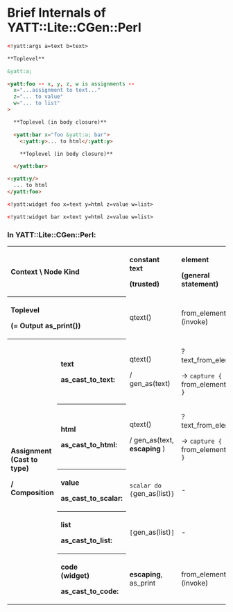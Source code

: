 # Brief Internals of YATT::Lite::CGen::Perl

```html
<!yatt:args a=text b=text>

**Toplevel**

&yatt:a;

<yatt:foo -- x, y, z, w is assignments --
  x="...assignment to text..."
  z="... to value"
  w="... to list"
>

  **Toplevel (in body closure)**

  <yatt:bar x="foo &yatt:a; bar">
    <:yatt:y>... to html</:yatt:y>

    **Toplevel (in body closure)**

  </yatt:bar>

<:yatt:y/>
  ... to html
</yatt:foo>
```

```html
<!yatt:widget foo x=text y=html z=value w=list>

<!yatt:widget bar x=text y=html z=value w=list>

```

### In YATT::Lite::CGen::Perl:

<table border="0" cellspacing="0" cellpadding="0" class="table-1">
<style>
table.table-1 th {text-align: left;}
table.table-1 th.bottom {border-bottom-width: 5px;}
table.table-1 th.right  {border-right-width:  5px;}
</style>
<colgroup>
<col width="140"/>
<col width="80"/>
<col width="90"/>
<col width="181"/>
<col width="201"/>
</colgroup>
<tr class="ro4">
<th colspan="2" rowspan="2" class="bottom right"><p>Context \ Node Kind</p></th>
<th rowspan="2" class="bottom"><p>constant text</p><p>(trusted)</p></th>
<th rowspan="2" class="bottom"><p>element</p><p>(general statement)</p></th>
<th rowspan="2" class="bottom"><p>entity</p><p>(typed replacement)</p></th></tr>
<tr class="ro4"/>
<tr class="ro5">
<th colspan="2" class="right"><p>Toplevel</p><p>(= Output as_print())</p></th><td><p>qtext()</p></td>
<td><p>from_element (invoke)</p></td>
<td rowspan="6"><p>from_entity() </p><p>→ gen_entpath()</p><p>→ as_print()</p></td></tr>
<tr class="ro6">
<th rowspan="5"><p>Assignment (Cast to type)</p><p>/ Composition</p></th>
<th class="right"><p>text</p><p>as_cast_to_text:</p></th>
<td><p>qtext()</p><p>/ gen_as(text)</p></td>
<td><p>?text_from_element</p><p>→ <code>capture {</code><br>from_element<br><code>}</code></p></td></tr>
<tr class="ro6">
<th class="right"><p>html</p><p>as_cast_to_html:</p></th>
<td><p>qtext()</p><p>/ gen_as(text, <b>escaping</b> )</p></td>
<td><p>?text_from_element</p><p>→ <code>capture {</code><br>from_element<br><code>}</code></p></td></tr>
<tr class="ro3">
<th class="right"><p>value</p><p>as_cast_to_scalar:</p></th>
<td><p><code>scalar do {</code>gen_as(list)<code>}</code></p></td>
<td><p>-</p></td></tr>
<tr class="ro3">
<th class="right"><p>list</p><p>as_cast_to_list:</p></th>
<td><p><code>[</code>gen_as(list)<code>]</code></p></td>
<td><p>-</p></td></tr>
<tr class="ro3">
<th class="right"><p>code<br>(widget)</p><p>as_cast_to_code:</p></th>
<td><p><b>escaping</b>, as_print</p></td>
<td><p>from_element (invoke)</p></td></tr>
</table>
